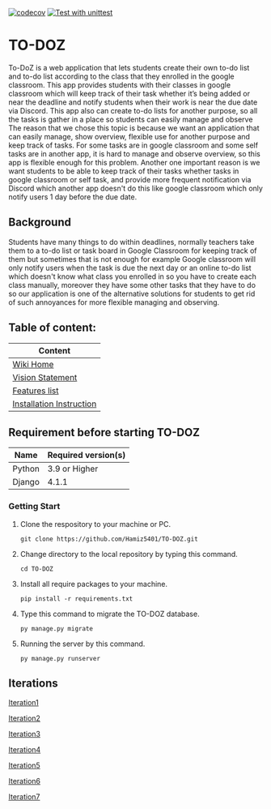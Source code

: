 [![codecov](https://codecov.io/gh/Hamiz5401/TO-DOZ/branch/koakatta-workflow2/graph/badge.svg?token=4CJU7ZB2JC)](https://codecov.io/gh/Hamiz5401/TO-DOZ)
[![Test with unittest](https://github.com/Hamiz5401/TO-DOZ/actions/workflows/unittest-test.yml/badge.svg)](https://github.com/Hamiz5401/TO-DOZ/actions/workflows/unittest-test.yml)
# TO-DOZ
To-DoZ is a web application that lets students create their own to-do list and to-do list  according to the class that they enrolled in the google classroom.
This app provides students with their classes in google classroom which will keep track of their task whether it’s being added or near the deadline and notify students when their work is near the due date via Discord.
This app also can create to-do lists for another purpose, so all the tasks is gather in a place so students can easily manage and observe
The reason that we chose this topic is because we want an application that can easily manage, show overview, flexible use for another purpose and keep track of tasks. For some tasks are in google classroom and some self tasks are in another app, it is hard to manage and observe overview, so this app is flexible enough for this problem.
Another one important reason is we want students to be able to keep track of their tasks whether tasks in google classroom or self task, and provide more frequent notification via Discord which another app doesn't do this like google classroom which only notify users 1 day before the due date.

## Background
Students have many things to do within deadlines, normally teachers take them to a to-do list or task board in Google Classroom for keeping track of them but sometimes that is not enough for example Google classroom will only notify users when the task is due the next day or an online to-do list which doesn't know what class you enrolled in so you have to create each class manually, moreover they have some other tasks that they have to do so our application is one of the alternative solutions for students to get rid of such annoyances for more flexible managing and observing.

## Table of content:
| Content |
| ------------------------------ |
| [Wiki Home](../../wiki/Home) |
| [Vision Statement](../../wiki/Vision%20Statement) |
| [Features list](../../wiki/Requirements) |
| [Installation Instruction](../../wiki/Installation%20Instruction) |

## Requirement before starting TO-DOZ

| Name | Required version(s) |
|------|---------------------|
| Python | 3.9 or Higher |
| Django | 4.1.1 |

### Getting Start

1. Clone the respository to your machine or PC.

    ```
   git clone https://github.com/Hamiz5401/TO-DOZ.git
    ```
2. Change directory to the local repository by typing this command.

    ```
   cd TO-DOZ
    ```
3. Install all require packages to your machine.

    ```
   pip install -r requirements.txt
    ```
4. Type this command to migrate the TO-DOZ database.

    ```
   py manage.py migrate
    ```
5. Running the server by this command.
    ```
   py manage.py runserver
    ```
    
## Iterations

[Iteration1](../../wiki/Iteration-1)

[Iteration2](../../wiki/Iteration-2)

[Iteration3](../../wiki/Iteration-3)

[Iteration4](../../wiki/Iteration-4)

[Iteration5](../../wiki/Iteration-5)

[Iteration6](../../wiki/Iteration-6)

[Iteration7](../../wiki/Iteration-7)

